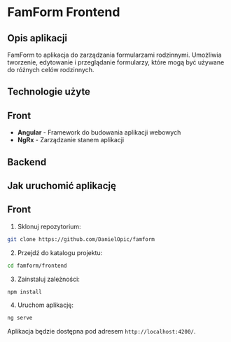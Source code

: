 # FamForm Frontend

## Opis aplikacji

FamForm to aplikacja do zarządzania formularzami rodzinnymi. Umożliwia tworzenie, edytowanie i przeglądanie formularzy, które mogą być używane do różnych celów rodzinnych.

## Technologie użyte

## Front

- **Angular** - Framework do budowania aplikacji webowych
- **NgRx** - Zarządzanie stanem aplikacji

## Backend

## Jak uruchomić aplikację

## Front

1. Sklonuj repozytorium:

```bash
git clone https://github.com/DanielOpic/famform
```

2. Przejdź do katalogu projektu:

```bash
cd famform/frontend
```

3. Zainstaluj zależności:

```bash
npm install
```

4. Uruchom aplikację:

```bash
ng serve
```

Aplikacja będzie dostępna pod adresem `http://localhost:4200/`.

